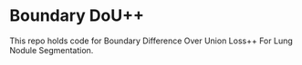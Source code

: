 # Boundary DoU++
This repo holds code for Boundary Difference Over Union Loss++ For Lung Nodule Segmentation.
